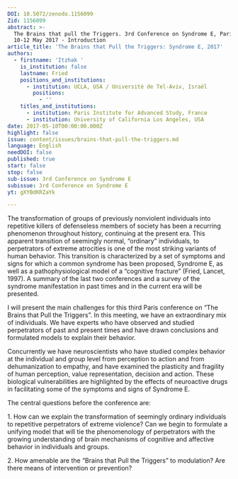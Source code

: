 ```yaml
---
DOI: 10.5072/zenodo.1156099
Zid: 1156099
abstract: >-
  The Brains that pull the Triggers. 3rd Conference on Syndrome E, Paris IAS,
  10-12 May 2017 - Introduction 
article_title: 'The Brains that Pull the Triggers: Syndrome E, 2017'
authors:
  - firstname: 'Itzhak '
    is_institution: false
    lastname: Fried
    positions_and_institutions:
      - institution: UCLA, USA / Université de Tel-Aviv, Israël
        positions:
          - ''
    titles_and_institutions:
      - institution: Paris Institute for Advanced Study, France
      - institution: University of California Los Angeles, USA
date: 2017-05-10T00:00:00.000Z
highlight: false
issue: content/issues/brains-that-pull-the-triggers.md
language: English
needDOI: false
published: true
start: false
stop: false
sub-issue: 3rd Conference on Syndrome E
subissue: 3rd Conference on Syndrome E
yt: gXYBdKRZaYk

---
```


The transformation of groups of previously nonviolent individuals into repetitive killers of defenseless members of society has been a recurring phenomenon throughout history, continuing at the present era. This apparent transition of seemingly normal, “ordinary” individuals, to perpetrators of extreme atrocities is one of the most striking variants of human behavior. This transition is characterized by a set of symptoms and signs for which a common syndrome has been proposed, Syndrome E, as well as a pathophysiological model of a “cognitive fracture” (Fried, Lancet, 1997). A summary of the last two conferences and a survey of the syndrome manifestation in past times and in the current era will be presented.

I will present the main challenges for this third Paris conference on “The Brains that Pull the Triggers”. In this meeting, we have an extraordinary mix of individuals. We have experts who have observed and studied perpetrators of past and present times and have drawn conclusions and formulated models to explain their behavior.

Concurrently we have neuroscientists who have studied complex behavior at the individual and group level from perception to action and from dehumanization to empathy, and have examined the plasticity and fragility of human perception, value representation, decision and action. These biological vulnerabilities are highlighted by the effects of neuroactive drugs in facilitating some of the symptoms and signs of Syndrome E.

The central questions before the conference are:

1\. How can we explain the transformation of seemingly ordinary individuals to repetitive perpetrators of extreme violence? Can we begin to formulate a unifying model that will tie the phenomenology of perpetrators with the growing understanding of brain mechanisms of cognitive and affective behavior in individuals and groups.

2\. How amenable are the “Brains that Pull the Triggers” to modulation? Are there means of intervention or prevention?

<Youtube yt="gXYBdKRZaYk" caption="The Brains that Pull the Triggers: Syndrome E, 2017" start="false" stop="false"></Youtube>